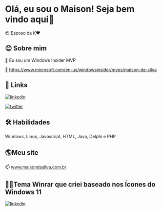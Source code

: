 
# Olá, eu sou o Maison! Seja bem vindo aqui👋
😍 Esposo da K❤️

## 😊 Sobre mim
🚀 Eu sou um Windows Insider MVP

🔗 https://www.microsoft.com/en-us/windowsinsider/mvps/maison-da-silva

## 🔗 Links
[![linkedin](https://img.shields.io/badge/linkedin-0A66C2?style=for-the-badge&logo=linkedin&logoColor=white)](https://www.linkedin.com/in/maisondasilva/)

[![twitter](https://img.shields.io/badge/twitter-1DA1F2?style=for-the-badge&logo=twitter&logoColor=white)](https://twitter.com/maisondasilva)

## 🛠 Habilidades
Windows, Linux, Javascript, HTML, Java, Delphi e PHP

## 🌎Meu site
📫 www.maisondasilva.com.br

## 👩‍💻Tema Winrar que criei baseado nos Ícones do Windows 11
[![linkedin](https://www.rarlab.com/images/theme_sun_valley.png)](https://www.rarlab.com/themes5.htm)
